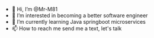 - 👋 Hi, I’m @Mr-M81
- 👀 I’m interested in becoming a better software engineer
- 🌱 I’m currently learning Java springboot microservices
- 📫 How to reach me send me a text, let's talk

<!---
Mr-M81/Mr-M81 is a ✨ special ✨ repository because its `README.md` (this file) appears on your GitHub profile.
You can click the Preview link to take a look at your changes.
--->
